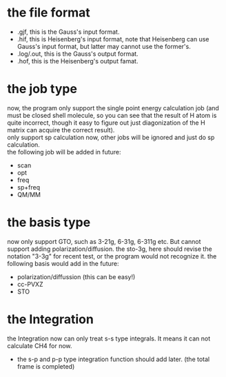 # the file format
* .gjf, this is the Gauss's input format.
* .hif, this is Heisenberg's input format, note that Heisenberg can use Gauss's input format, but latter may cannot
use the former's.
* .log/.out, this is the Gauss's output format.
* .hof, this is the Heisenberg's output famat.
  
# the job type
now, the program only support the single point energy calculation job (and must be closed shell molecule, so you 
can see that the result of H atom is quite incorrect, though it easy to figure out just diagonization of the H
matrix can acquire the correct result).   
only support sp calculation now, other jobs will be ignored and just do sp calculation.   
the following job will be added in future:
* scan
* opt
* freq
* sp+freq
* QM/MM
  
# the basis type
now only support GTO, such as 3-21g, 6-31g, 6-311g etc. But cannot support adding polarization/diffusion.
the sto-3g, here should revise the notation "3-3g" for recent test, or the program would not recognize it.
the following basis would add in the future:
* polarization/diffussion (this can be easy!)
* cc-PVXZ
* STO
  
# the Integration
the Integration now can only treat s-s type integrals. It means it can not calculate CH4 for now.  
* the s-p and p-p type integration function should add later. (the total frame is completed)
